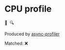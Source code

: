 # CPU profile

🔻  🔍

Produced by [async-profiler](https://github.com/async-profiler/async-profiler)

Matched: ❌

